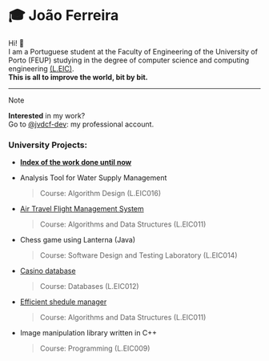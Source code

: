 # 🎓 João Ferreira

Hi! 👋  
I am a Portuguese student at the Faculty of Engineering of the University of Porto (FEUP) studying in the degree of computer science and computing engineering [(L.EIC)](https://paginas.fe.up.pt/~estudar/cursos/licenciatura-engenharia-informatica/).   
**This is all to improve the world, bit by bit.**

---

> [!NOTE]
> **Interested** in my work?  
> Go to [@jvdcf-dev](https://github.com/jvdcf-dev): my professional account.

### University Projects:
  
- [**Index of the work done until now**](https://github.com/jvdcf/feup)

- Analysis Tool for Water Supply Management
  > Course: Algorithm Design (L.EIC016)

- [Air Travel Flight Management System](https://github.com/jvdcf/aed-travels)
  > Course: Algorithms and Data Structures (L.EIC011)

- Chess game using Lanterna (Java)
  > Course: Software Design and Testing Laboratory (L.EIC014)

- [Casino database](https://github.com/jvdcf/feup/tree/main/Projects/BD)
  > Course: Databases (L.EIC012)

- [Efficient shedule manager](https://github.com/jvdcf/aed-schedules)
  > Course: Algorithms and Data Structures (L.EIC011)

- Image manipulation library written in C++
  > Course: Programming (L.EIC009)
